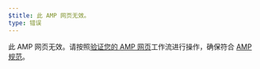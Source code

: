 ```yaml
---
$title: 此 AMP 网页无效。
type: 错误
---
```


此 AMP 网页无效。请按照[验证您的 AMP 网页](https://amp.dev/documentation/guides-and-tutorials/learn/validation-workflow/validate_amp/)工作流进行操作，确保符合 [AMP 规范](https://amp.dev/documentation/guides-and-tutorials/learn/spec/amphtml/)。
